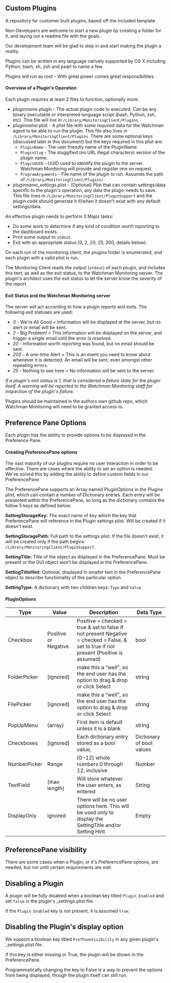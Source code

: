 ## Custom Plugins

A repository for customer built plugins, based off the included template

Non-Developers are welcome to start a new plugin by creating a folder for it, and laying out a readme file with the goals.

Our development team will be glad to step in and start making the plugin a reality.

Plugins can be written in any language natively supported by OS X including Python, bash, sh, zsh and pearl to name a few

Plugins will run as root - With great power comes great responsibilities.

#### Overview of a Plugin's Operation

Each plugin requires at least 2 files to function, optionally more:
- *pluginname*.plugin - The actual plugin code to executed. Can be any binary executable or interpreted language script (bash, Python, zsh, etc). This file will live in `/Library/MonitoringClient/Plugins`.
- *pluginname*.plist - A plist file with some required data for the Watchman agent to be able to run the plugin. This file also lives in `/Library/MonitoringClient/Plugins`. There are some optional keys (discussed later in this document) but the keys required in this plist are:
  - `PluginName` - The user friendly name of the PluginName.
  - `PluginSlug` - The sluggified (no URL illegal characters) version of the plugin name.
  - `PluginUUID` - UUID used to identify the plugin to the server. Watchman Monitoring will provide and register one on request.
  - `ProgramArguments` - File name of the plugin to run. Assumes the path of `/Library/MonitoringClient/Plugins/`.
- *pluginname*_settings.plist - (Optional) Plist that can contain settings/data specific to the plugin's operation, any data the plugin needs to save. This file lives in `/Library/MonitoringClient/PluginSupport` and the plugin code should generate it if/when it doesn't exist with any default settings/data.

An effective plugin needs to perform 3 Major tasks:
* Do some work to determine if any kind of condition worth reporting to the dashboard exists.
* Print some output to `stdout`.
* Exit with an appropriate status (0, 2, 20, 25, 200, details below).

On each run of the monitoring client, the plugins folder is enumerated, and each plugin with a valid plist is run.

The Monitoring Client reads the output (`stdout`) of each plugin, and includes this text, as well as the exit status, to the Watchman Monitoring server. The plugin's architect uses the exit status to let the server know the severity of the report.


#### Exit Status and the Watchman Monitoring server

The server will act according to how a plugin reports and exits.  The following exit statuses are used:

* *0* - We're All Good = Information will be displayed at the server, but no alert or email will be sent.
* *2* - Big Problem! = This information will be displayed on the server, and trigger a single email until the error is resolved.
* *20* - Information worth reporting was found, but no email should be sent.
* *200* - A one-time Alert = This is an event you need to know about whenever it is detected. An email will be sent, even amongst other repeating errors.
* *25* - Nothing to see here = No information will be sent to the server.

_If a plugin's exit status is 1, that is considered a failure state for the plugin itself. A warning will be reported to the Watchman Monitoring staff for inspection of the plugin's failure._

Plugins should be maintained in the authors own github repo, which Watchman Monitoring will need to be granted access to.


## Preference Pane Options

Each plugin has the ability to provide options to be displayed in the Preference Pane.


#### Creating PreferencePane options

The vast majority of our plugins require no user interaction in order to be effective. There are cases where the ability to set an option is needed. We've solved this by adding the ability to define custom fields in our PreferencePane

The PreferencePane supports an Array named PluginOptions in the Plugins plist, which can contain a number of Dictionary entries. Each entry will be presented within the PreferencePane, so long as the dictionary contains the follow 5 keys as defined below:

**SettingStorageKey:**
	The exact name of key which the key that PreferencePane will reference in the Plugin settings plist. Will be created if it doesn't exist.

**SettingStoragePath:**
  Full path to the settings plist. If the file doesn't exist, it will be created only if the path begins `/Library/MonitoringClient/PluginSupport`.

**SettingTitle:**
	Title of the object as displayed in the PreferencePane. Must be present or the GUI object won’t be displayed in the PreferencePane.

**SettingTitleHint:**
	Optional, displayed in smaller text in the PreferencePane object to describe functionality of this particular option.

**SettingType:**
	A dictionary with two children keys: `Type` and `Value`

#### PluginOptions

|Type|Value|Description|Data Type|
|------|-----|-----|----|
|Checkbox|Positive or Negative|Positive = checked = true & set to false if not present Negative = checked = False, & set to true if not present (Positive is assumed)|bool|
|FolderPicker|[ignored]|make this a “well”, so the end user has the option to drag & drop or click Select|string|
|FilePicker|[ignored]|make this a “well”, so the end user has the option to drag & drop or click Select|string|
|PopUpMenu|{array}|First item is default unless it is a blank|string|
|Checkboxes|[ignored]|Each dictionary entry stored as a bool value, |Dictionary of bool values|
|NumberPicker|Range|(0-12) whole numbers 0 through 12, inclusive|Number|
|TextField|[max length]|Will store whatever the user enters, as entered|String|
|DisplayOnly|ignored|There will be no user options here. This will be used only to display the SettingTitle and/or Setting Hint|Empty|


## PreferencePane visibility

There are some cases when a Plugin, or it's PreferencePane options, are needed, but not until certain requirements are met.

## Disabling a Plugin

A plugin will be fully disabled when a boolean key titled `Plugin_Enabled` and set `false` in the plugin's _settings.plist file.

If the `Plugin_Enabled` key is not present, it is assumed `true`.


## Disabling the Plugin's display option

We support a boolean key titled `PrefPaneVisibility` in any given plugin's _settings.plist file.

If this key is either missing or True, the plugin will be shown in the PreferencePane.

Programmatically changing the key to False is a way to prevent the options from being displayed, though the plugin itself can still run.
